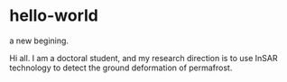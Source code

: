 # hello-world
a new begining.

Hi all. 
I am a doctoral student, and my research direction is to use InSAR technology to detect the ground deformation of permafrost.
